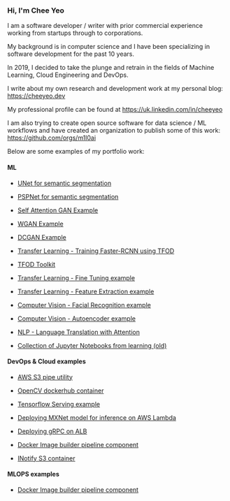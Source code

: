 ### Hi, I'm Chee Yeo


I am a software developer / writer with prior commercial experience working from startups through to corporations. 

My background is in computer science and I have been specializing in software development for the past 10 years.

In 2019, I decided to take the plunge and retrain in the fields of Machine Learning, Cloud Engineering and DevOps.

I write about my own research and development work at my personal blog: https://cheeyeo.dev

My professional profile can be found at https://uk.linkedin.com/in/cheeyeo


I am also trying to create open source software for data science / ML workflows and have created an organization to publish some of this work: https://github.com/orgs/m1l0ai


Below are some examples of my portfolio work:

#### ML

* [UNet for semantic segmentation](https://github.com/cheeyeo/UNET_tutorial)

* [PSPNet for semantic segmentation](https://github.com/cheeyeo/PSPNET_tutorial)

* [Self Attention GAN Example](https://github.com/cheeyeo/self_attention_gan)

* [WGAN Example](https://github.com/cheeyeo/tf_wgan)

* [DCGAN Example](https://github.com/cheeyeo/tf_dcgan)

* [Transfer Learning - Training Faster-RCNN using TFOD](https://github.com/cheeyeo/tfod_rcnn_example)

* [TFOD Toolkit](https://github.com/m1l0ai/m1l0-tfod)

* [Transfer Learning - Fine Tuning example](https://github.com/cheeyeo/transfer_learning_portfolio_example)

* [Transfer Learning - Feature Extraction example](https://github.com/cheeyeo/transfer_learning_portfolio_example_2)

* [Computer Vision - Facial Recognition example](https://github.com/cheeyeo/transfer_learning_portfolio_example_2)

* [Computer Vision - Autoencoder example](https://github.com/cheeyeo/content_based_image_retrieval_portfolio_example)

* [NLP - Language Translation with Attention](https://github.com/cheeyeo/neural-machine-translation)

* [Collection of Jupyter Notebooks from learning (old)](https://github.com/cheeyeo/Machine_learning_portfolio)


#### DevOps & Cloud examples
* [AWS S3 pipe utility](https://github.com/cheeyeo/AWS_S3_PIPES)

* [OpenCV dockerhub container](https://hub.docker.com/r/m1l0/opencv)

* [Tensorflow Serving example](https://github.com/cheeyeo/tensorflow_serving_example)

* [Deploying MXNet model for inference on AWS Lambda](https://github.com/cheeyeo/mxnet_serverless_inference)

* [Deploying gRPC on ALB](https://github.com/cheeyeo/grpc_aws_alb_example)

* [Docker Image builder pipeline component](https://hub.docker.com/r/m1l0/imagebuilder)

* [INotify S3 container](https://hub.docker.com/r/m1l0/artifactsv2)


#### MLOPS examples

* [Docker Image builder pipeline component](https://github.com/m1l0ai/m1l0_image_builder)